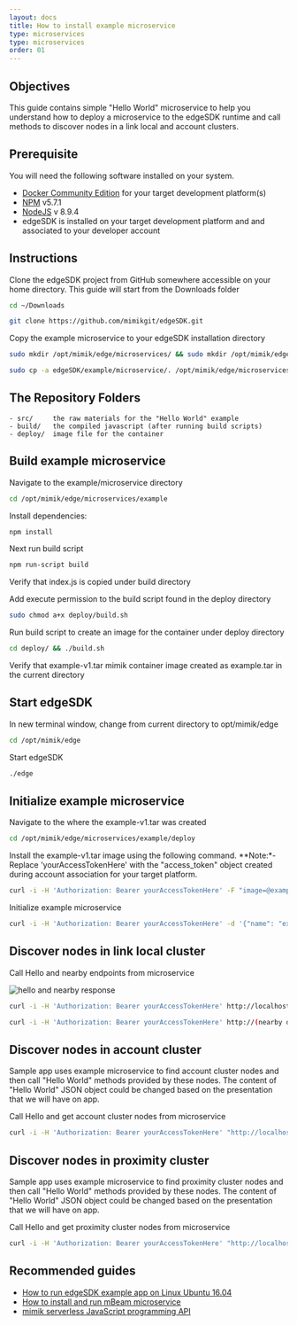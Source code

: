 ```yaml
---
layout: docs
title: How to install example microservice
type: microservices
type: microservices
order: 01
---
```


## Objectives

This guide contains simple "Hello World" microservice to help you understand how to deploy a microservice to the edgeSDK runtime and call methods to discover nodes in a link local and account clusters.

## Prerequisite

You will need the following software installed on your system.

- [Docker Community Edition](https://www.docker.com/community-edition#/download) for your target development platform(s)
- [NPM](https://www.npmjs.com/) v5.7.1
- [NodeJS](https://nodejs.org) v 8.9.4
- edgeSDK is installed on your target development platform and and associated to your developer account

## Instructions

Clone the edgeSDK project from GitHub somewhere accessible on your home directory. This guide will start from the Downloads folder

```bash 
cd ~/Downloads
```

```bash 
git clone https://github.com/mimikgit/edgeSDK.git
```

Copy the example microservice to your edgeSDK installation directory

```bash
sudo mkdir /opt/mimik/edge/microservices/ && sudo mkdir /opt/mimik/edge/microservices/example
```

```bash 
sudo cp -a edgeSDK/example/microservice/. /opt/mimik/edge/microservices/example
```

## The Repository Folders

    - src/     the raw materials for the "Hello World" example
    - build/   the compiled javascript (after running build scripts)
    - deploy/  image file for the container

## Build example microservice

Navigate to the example/microservice directory

```bash 
cd /opt/mimik/edge/microservices/example
```

Install dependencies:

```bash 
npm install
```

Next run build script

```bash 
npm run-script build
```

Verify that index.js is copied under build directory

<!-- would it be necessary or nice to have command capture out put of e.g: ls -la | grep ... -->

Add execute permission to the build script found in the deploy directory

```bash 
sudo chmod a+x deploy/build.sh
```

<!-- would it be necessary or nice to have command capture out put of e.g: ls -la | grep ... -->

Run build script to create an image for the container under deploy directory

```bash 
cd deploy/ && ./build.sh
```

Verify that example-v1.tar mimik container image created as example.tar in the current directory

<!-- would it be necessary or nice to have command capture out put of e.g: ls -la | grep ... -->

## Start edgeSDK

In new terminal window, change from current directory to opt/mimik/edge

```bash 
cd /opt/mimik/edge
```

Start edgeSDK

```bash 
./edge
```

## Initialize example microservice

Navigate to the where the example-v1.tar was created

```bash 
cd /opt/mimik/edge/microservices/example/deploy
```

Install the example-v1.tar image using the following command. **Note:*-Replace 'yourAccessTokenHere' with the "access_token" object created during account association for your target platform.

```bash 
curl -i -H 'Authorization: Bearer yourAccessTokenHere' -F "image=@example-v1.tar" http://localhost:8083/mcm/v1/images
```

Initialize example microservice

```bash 
curl -i -H 'Authorization: Bearer yourAccessTokenHere' -d '{"name": "example-v1", "image": "example-v1", "env": {"BEAM": "http://127.0.0.1:8083/beam/v1","MCM.BASE_API_PATH": "/example/v1", "MCM.WEBSOCKET_SUPPORT": "false", "MFD": "https://mfd.mimik360.com/mFD/v1", "MPO": "https://mpo.mimik360.com/mPO/v1", "uMDS": "http://127.0.0.1:8083/mds/v1"} }' http://localhost:8083/mcm/v1/containers
```

## Discover nodes in link local cluster

Call Hello and nearby endpoints from microservice

![hello and nearby response](/assets/images/documentation/sample_app_message_sequence.png)

```bash 
curl -i -H 'Authorization: Bearer yourAccessTokenHere' http://localhost:8083/example/v1/drives?type=nearby
```

```bash 
curl -i -H 'Authorization: Bearer yourAccessTokenHere' http://(nearby device IP in linkedLocalNetwork):8083/example/v1/hello 
```

## Discover nodes in account cluster

Sample app uses example microservice to find account cluster nodes and then call "Hello World" methods provided by these nodes. The content of "Hello World" JSON object could be changed based on the presentation that we will have on app.

Call Hello and get account cluster nodes from microservice

```bash 
curl -i -H 'Authorization: Bearer yourAccessTokenHere' "http://localhost:8083/example/v1/drives?type=account&userAccessToken='useThisStringAsTokenAsStringWhenTesting'"
```

## Discover nodes in proximity cluster

Sample app uses example microservice to find proximity cluster nodes and then call "Hello World" methods provided by these nodes. The content of "Hello World" JSON object could be changed based on the presentation that we will have on app.

Call Hello and get proximity cluster nodes from microservice

```bash 
curl -i -H 'Authorization: Bearer yourAccessTokenHere' "http://localhost:8083/example/v1/drives?type=proximity&userAccessToken='useThisStringAsTokenAsStringWhenTesting'"
```

## Recommended guides

- [How to run edgeSDK example app on Linux Ubuntu 16.04](/docs/1.2.0/example-apps/how-to-run-edgesdk-example-app-on-Linux-Ubuntu.html)
- [How to install and run mBeam microservice](/docs/1.2.0/microservices/how-to-deploy-mbeam-microservice.html)
- [mimik serverless JavaScript programming API](/docs/1.2.0/resources/how-to-use-mimik-serverless-javascript-programming-api.html)
